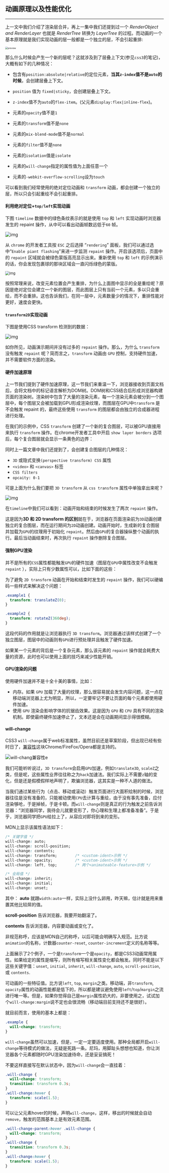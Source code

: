 ## 动画原理以及性能优化

-----

上一文中我们介绍了渲染层合并，再上一集中我们还提到过一个 *RenderObject and RenderLayer* 也就是 *RenderTree* 转换为 *LayerTree* 的过程。而动画的一个基本原理就是我们实现动画的层一般都是一个独立的层，不会引起重排:

<img src="assets/v2-465672ecda3f6ec38497238a8c31e116_r.jpg" alt="preview" style="zoom:50%;" />

那么什么时候会产生一个新的层呢？这就涉及到了层叠上下文(参见`css3`的笔记)，大概有如下的几种情况：

- 包含有`position:absolute|relative`的定位元素，**当其`z-index`值不是`auto`的时候**，会创建层叠上下文。
- `position` 值为 `fixed|sticky`，会创建层叠上下文。

- `z-index`值不为`auto`的`flex-item`。(父元素`display:flex|inline-flex`)。
- 元素的`opacity`值不是`1`
- 元素的`transform`值不是`none`
- 元素的`mix-blend-mode`值不是`normal`
- 元素的`filter`值不是`none`
- 元素的`isolation`值是`isolate`
- 元素的`will-change`指定的属性值为上面任意一个
- 元素的`-webkit-overflow-scrolling`设为`touch`

可以看到我们经常使用的绝对定位动画和 `transform` 动画，都会创建一个独立的层，所以只会引起重绘不会引起重排。

#### 利用绝对定位+`top/left`实现动画

下图 `timeline` 数据中的绿色条纹表示的就是使用 `top` 和 `left` 实现动画时浏览器发生的 repaint 操作，从中可以看出动画帧数远低于`60` 帧。

![img](assets/1448781624hardware-acc-01.png)

从 `chrome` 的开发者工具按 `ESC` 之后选择 “`rendering`” 面板，我们可以通过选中“`Enable piant flashing`”来进一步监测 `repaint` 操作。开启该选项后，页面中的 `repaint` 区域就会被绿色蒙版高亮显示出来。重新使用 `top` 和 `left` 的示例演示的话，你会发现包裹球的那块区域会一直闪烁绿色的蒙版。

<img src="assets/1448804173hardware-acc-03.jpg" alt="img" style="zoom:80%;" />

按照常理来说，改变元素位置会产生重排，为什么上面图中显示的全是重绘呢？原因是绝对定位会建立一个新的图层，而此图层上只有当前一个元素，多以只会重绘，而不会重排。这也告诉我们，在同一层中，元素数量少的情况下，重排性能对更好，速度会更快。

#### `transform2D`实现动画

下图是使用CSS transform 检测到的数据：

![img](assets/1448781628hardware-acc-02.png)

如你所见，动画演示期间并没有过多的 `repaint` 操作。那么，为什么 `transform` 没有触发 `repaint` 呢？简而言之，`transform` 动画由 `GPU` 控制，支持硬件加速，并不需要软件方面的渲染。

#### 硬件加速原理

上一节我们提到了硬件加速原理，这一节我们来重温一下，浏览器接收到页面文档后，会将文档中的标记语言解析为DOM树。DOM树和CSS结合后形成浏览器构建页面的渲染树。渲染树中包含了大量的渲染元素，每一个渲染元素会被分到一个图层中，每个图层又会被加载到GPU形成渲染纹理，而图层在GPU中`transform` 是不会触发 repaint 的，最终这些使用 `transform` 的图层都会由独立的合成器进程进行处理。

在我们的示例中，CSS `transform` 创建了一个新的复合图层，可以被GPU直接用来执行 `transform` 操作。在chrome开发者工具中开启 `show layer borders` 选项后，每个复合图层就会显示一条黄色的边界：

同时上一篇文章中我们还提到了，会创建复合图层的几种情况：

+ `3D` 或隐式变换`(perspective transform) CSS` 属性
+ `<video>` 和 `<canvas>` 标签
+ `CSS filters`
+ `opcaity: 0-1`

可是上面为什么我们要把 `3D transform` 从 `css transform` 属性中单独拿出来呢？

![img](assets/1448781619hardware-acc-05.png)

在`timeline`中我们可以看到：动画开始和结束的时候发生了两次 `repaint` 操作。

这是因为**3D 和 2D transform 的区别**就在于，浏览器在页面渲染前为`3D`动画创建独立的复合图层，而在运行期间为`2D`动画创建。动画开始时，生成新的复合图层并加载为`GPU`的纹理用于初始化 `repaint`。然后由`GPU`的复合器操纵整个动画的执行。最后当动画结束时，再次执行 `repaint` 操作删除复合图层。

#### 强制GPU渲染

并不是所有的`CSS`属性都能触发`GPU`的硬件加速（图层在`GPU`中属性改变不会触发 `repaint` ），实际上只有少数属性可以，比如下面的这些：

为了避免 `2D transform` 动画在开始和结束时发生的 `repaint` 操作，我们可以硬编码一些样式来解决这个问题：

```css
.example1 {
  transform: translateZ(0);
}

.example2 {
  transform: rotateZ(360deg);
}
```

这段代码的作用就是让浏览器执行 `3D transform`。浏览器通过该样式创建了一个独立图层，图层中的动画则有`GPU`进行预处理并且触发了硬件加速。

如果某一个元素的背后是一个复杂元素，那么该元素的 `repaint` 操作就会耗费大量的资源，此时也可以使用上面的技巧来减少性能开销。

#### GPU渲染的问题

使用硬件加速并不是十全十美的事情，比如：

+ 内存。如果 `GPU` 加载了大量的纹理，那么很容易就会发生内容问题，这一点在移动端浏览器上尤为明显，所以，一定要牢记不要让页面的每个元素都使用硬件加速。
+ 使用 `GPU` 渲染会影响字体的抗锯齿效果。这是因为 `GPU` 和 `CPU` 具有不同的渲染机制。即使最终硬件加速停止了，文本还是会在动画期间显示得很模糊。

#### will-change

CSS3 `will-change`属于web标准属性，虽然目前还是草案阶段，但出现已经有些时日了，[兼容性](http://caniuse.com/will-change/embed)这块Chrome/FireFox/Opera都是支持的。

![will-chang兼容性e](assets/2018-01-09_003111.png)

我们可能听听说过，`3D transform`会启用`GPU`加速，例如`translate3D`, `scaleZ`之类，但是呢，这些属性业界往往称之为`hack`加速法。我们实际上不需要`z`轴的变化，但是还是假模假样地声明了，欺骗浏览器，这其实是一种不人道的做法。

当我们通过某些行为（点击、移动或滚动）触发页面进行大面积绘制的时候，浏览器往往是没有准备的，只能被动使用`CPU`去计算与重绘，由于没有事先准备，应付渲染够呛，于是掉帧，于是卡顿。而`will-change`则是真正的行为触发之前告诉浏览器：“浏览器同学，我待会儿就要变形了，你心理和生理上都准备准备”。于是乎，浏览器同学把`GPU`给拉上了，从容应对即将到来的变形。

MDN上显示该属性语法如下：

```css
/* 关键字值 */
will-change: auto;
will-change: scroll-position;
will-change: contents;
will-change: transform;        /* <custom-ident>示例 */
will-change: opacity;          /* <custom-ident>示例 */
will-change: left, top;        /* 两个<animateable-feature>示例 */

/* 全局值 */
will-change: inherit;
will-change: initial;
will-change: unset;
```

其中：
**auto** 就跟`width:auto`一样，实际上没什么卵用，昨天嘛，估计就是用来重置其他比较屌的值。

**scroll-position** 告诉浏览器，我要开始翻滚了。

**contents** 告诉浏览器，内容要动画或变化了。

**<custom-ident>** 非规范称呼，应该是MDN自己的称呼，以后可能会明确写入规范。比方说`animation`的名称，计数器`counter-reset`, `counter-increment`定义的名称等等。

上面展示了2个例子，一个是`transform`一个是`opacity`，都是CSS3动画常用属性。如果给定的属性是缩写，则所有缩写相关属性变化都会触发。同时不能是以下这些关键字值：`unset`, `initial`, `inherit`, `will-change`, `auto`, `scroll-position`, 或 `contents`.

**<animateable-feature>** 可动画的一些特征值。比方说`left`, `top`, `margin`之类。移动端，非`transform`, `opacity`属性的动画性能都是低下的，所以都是建议避免使用`left`/`top`/`margin`之流进行唯一等。但是，如果你觉得自己是`margin`属性奶大的，非要使用之，试试加个`will-change:margin`说不定也会很流畅（移动端目前支持还不是很好）。

就目前而言，使用的基本上都是：

```css
.example {
  will-change: transform;
}
```

`will-change`虽然可以加速，但是，一定一定要适度使用。那种全局都开启`will-change`等待模式的做法，无疑是死路一条。尼玛，用脚趾头想想也知道，你让浏览器各个元素都随时GPU渲染加速待命，还是妥妥搞死！

不要这样直接写在默认状态中，因为`will-change`会一直挂着：

```css
.will-change {
  will-change: transform;
  transition: transform 0.3s;
}
.will-change:hover {
  transform: scale(1.5);
}
```

可以让父元素hover的时候，声明`will-change`，这样，移出的时候就会自动`remove`，触发的范围基本上是有效元素范围。

```css
.will-change-parent:hover .will-change {
  will-change: transform;
}
.will-change {
  transition: transform 0.3s;
}
.will-change:hover {
  transform: scale(1.5);
}
```